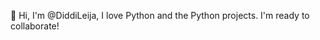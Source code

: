 👋 Hi, I'm @DiddiLeija, I love Python
and the Python projects. I'm ready to
collaborate!

<!---
DiddiLeija/DiddiLeija is a ✨ special ✨ repository because its `README.md` (this file) appears on your GitHub profile.
You can click the Preview link to take a look at your changes.
--->
